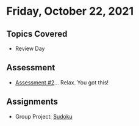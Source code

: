 # Friday, October 22, 2021

## Topics Covered
- Review Day

## Assessment
- [Assessment #2](https://github.com/papaplatoon/assessment-2)... Relax. You got this!

## Assignments
- Group Project: [Sudoku](https://github.com/papaplatoon/algo-sudoku)

